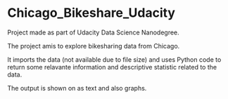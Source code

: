 # Chicago_Bikeshare_Udacity
Project made as part of Udacity Data Science Nanodegree.

The project amis to explore bikesharing data from Chicago.

It imports the data (not available due to file size) and uses Python code to return some relavante information and descriptive statistic related to the data.

The output is shown on as text and also graphs.
